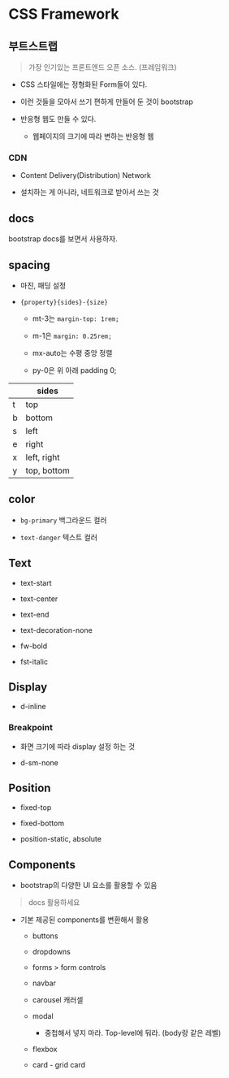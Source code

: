 # CSS Framework

## 부트스트랩

> 가장 인기있는 프론트엔드 오픈 소스. (프레임워크)

- CSS 스타일에는 정형화된 Form들이 있다.

- 이런 것들을 모아서 쓰기 편하게 만들어 둔 것이 bootstrap

- 반응형 웹도 만들 수 있다.

    - 웹페이지의 크기에 따라 변하는 반응형 웹

### CDN

- Content Delivery(Distribution) Network

- 설치하는 게 아니라, 네트워크로 받아서 쓰는 것

## docs

bootstrap docs를 보면서 사용하자.

## spacing

- 마진, 패딩 설정

- `{property}{sides}-{size}`

    - mt-3는 `margin-top: 1rem;`

    - m-1은 `margin: 0.25rem;`

    - mx-auto는 수평 중앙 정렬

    - py-0은 위 아래 padding 0;

|   | sides |
| --- | --- |
| t | top |
| b | bottom |
| s | left |
| e | right |
| x | left, right |
| y | top, bottom |

## color

- `bg-primary` 백그라운드 컬러

- `text-danger` 텍스트 컬러

## Text

- text-start

- text-center

- text-end

- text-decoration-none

- fw-bold

- fst-italic

## Display

- d-inline

### Breakpoint

- 화면 크기에 따라 display 설정 하는 것

- d-sm-none

## Position

- fixed-top

- fixed-bottom

- position-static, absolute

## Components

- bootstrap의 다양한 UI 요소를 활용할 수 있음

> docs 활용하세요

- 기본 제공된 components를 변환해서 활용

    - buttons

    - dropdowns

    - forms > form controls

    - navbar

    - carousel 캐러셀

    - modal

        - 중첩해서 넣지 마라. Top-level에 둬라. (body랑 같은 레벨)

    - flexbox

    - card - grid card